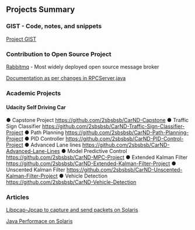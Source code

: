 ## Projects Summary

### GIST - Code, notes, and snippets

[Project GIST](https://gist.github.com/2sbsbsb)


### Contribution to Open Source Project 

[Rabbitmq](https://www.rabbitmq.com/) - Most widely deployed open source message broker 

[Documentation as per changes in RPCServer.java](https://github.com/rabbitmq/rabbitmq-website/pull/430)


### Academic Projects 

#### Udacity Self Driving Car 

●  Capstone Project https://github.com/2sbsbsb/CarND-Capstone
●  Traffic Sign Classifier https://github.com/2sbsbsb/CarND-Traffic-Sign-Classifier-Project
●  Path Planning https://github.com/2sbsbsb/CarND-Path-Planning-Project
●  PID Controller https://github.com/2sbsbsb/CarND-PID-Control-Project
●  Advanced Lane lines https://github.com/2sbsbsb/CarND-Advanced-Lane-Lines
●  Model Predictive Control https://github.com/2sbsbsb/CarND-MPC-Project
●  Extended Kalman Filter https://github.com/2sbsbsb/CarND-Extended-Kalman-Filter-Project
●  Unscented Kalman Filter https://github.com/2sbsbsb/CarND-Unscented-Kalman-Filter-Project
●  Vehicle Detection https://github.com/2sbsbsb/CarND-Vehicle-Detection


### Articles 

[Libpcap-Jpcap to capture and send packets on Solaris](https://www.experts-exchange.com/articles/8193/Using-libpcap-Jpcap-to-capture-and-send-packets-on-Solaris-Part-1.html)

[Java Performace on Solaris](https://www.experts-exchange.com/articles/8194/Java-performance-on-Solaris-Managing-CPUs.html)

